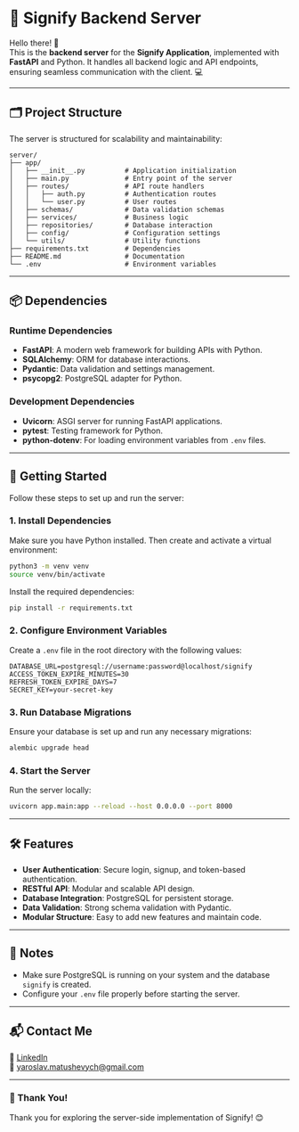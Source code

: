 # 🚀 Signify Backend Server

Hello there! 👋  
This is the **backend server** for the **Signify Application**, implemented with **FastAPI** and Python. It handles all backend logic and API endpoints, ensuring seamless communication with the client. 💻

---

## 🗂 Project Structure

The server is structured for scalability and maintainability:

```
server/
├── app/
│   ├── __init__.py          # Application initialization
│   ├── main.py              # Entry point of the server
│   ├── routes/              # API route handlers
│   │   ├── auth.py          # Authentication routes
│   │   └── user.py          # User routes
│   ├── schemas/             # Data validation schemas
│   ├── services/            # Business logic
│   ├── repositories/        # Database interaction
│   ├── config/              # Configuration settings
│   └── utils/               # Utility functions
├── requirements.txt         # Dependencies
├── README.md                # Documentation
└── .env                     # Environment variables
```

---

## 📦 Dependencies

### Runtime Dependencies

- **FastAPI**: A modern web framework for building APIs with Python.
- **SQLAlchemy**: ORM for database interactions.
- **Pydantic**: Data validation and settings management.
- **psycopg2**: PostgreSQL adapter for Python.

### Development Dependencies

- **Uvicorn**: ASGI server for running FastAPI applications.
- **pytest**: Testing framework for Python.
- **python-dotenv**: For loading environment variables from `.env` files.

---

## 🚀 Getting Started

Follow these steps to set up and run the server:

### 1. Install Dependencies

Make sure you have Python installed. Then create and activate a virtual environment:

```bash
python3 -m venv venv
source venv/bin/activate
```

Install the required dependencies:

```bash
pip install -r requirements.txt
```

### 2. Configure Environment Variables

Create a `.env` file in the root directory with the following values:

```
DATABASE_URL=postgresql://username:password@localhost/signify
ACCESS_TOKEN_EXPIRE_MINUTES=30
REFRESH_TOKEN_EXPIRE_DAYS=7
SECRET_KEY=your-secret-key
```

### 3. Run Database Migrations

Ensure your database is set up and run any necessary migrations:

```bash
alembic upgrade head
```

### 4. Start the Server

Run the server locally:

```bash
uvicorn app.main:app --reload --host 0.0.0.0 --port 8000
```

---

## 🛠 Features

- **User Authentication**: Secure login, signup, and token-based authentication.
- **RESTful API**: Modular and scalable API design.
- **Database Integration**: PostgreSQL for persistent storage.
- **Data Validation**: Strong schema validation with Pydantic.
- **Modular Structure**: Easy to add new features and maintain code.

---

## 📝 Notes

- Make sure PostgreSQL is running on your system and the database `signify` is created.
- Configure your `.env` file properly before starting the server.

---

## 📬 Contact Me

💼 [LinkedIn](https://www.linkedin.com/in/yaroslav-matushevych)  
📧 yaroslav.matushevych@gmail.com

---

### 🙌 Thank You!

Thank you for exploring the server-side implementation of Signify! 😊
